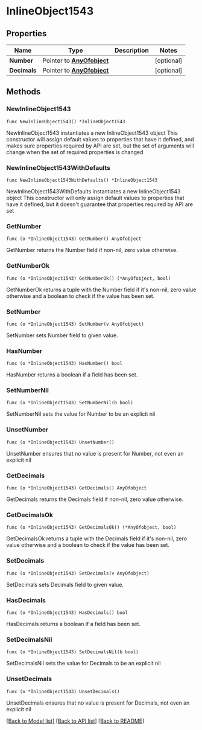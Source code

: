 # InlineObject1543

## Properties

Name | Type | Description | Notes
------------ | ------------- | ------------- | -------------
**Number** | Pointer to [**AnyOfobject**](anyOf&lt;object&gt;.md) |  | [optional] 
**Decimals** | Pointer to [**AnyOfobject**](anyOf&lt;object&gt;.md) |  | [optional] 

## Methods

### NewInlineObject1543

`func NewInlineObject1543() *InlineObject1543`

NewInlineObject1543 instantiates a new InlineObject1543 object
This constructor will assign default values to properties that have it defined,
and makes sure properties required by API are set, but the set of arguments
will change when the set of required properties is changed

### NewInlineObject1543WithDefaults

`func NewInlineObject1543WithDefaults() *InlineObject1543`

NewInlineObject1543WithDefaults instantiates a new InlineObject1543 object
This constructor will only assign default values to properties that have it defined,
but it doesn't guarantee that properties required by API are set

### GetNumber

`func (o *InlineObject1543) GetNumber() AnyOfobject`

GetNumber returns the Number field if non-nil, zero value otherwise.

### GetNumberOk

`func (o *InlineObject1543) GetNumberOk() (*AnyOfobject, bool)`

GetNumberOk returns a tuple with the Number field if it's non-nil, zero value otherwise
and a boolean to check if the value has been set.

### SetNumber

`func (o *InlineObject1543) SetNumber(v AnyOfobject)`

SetNumber sets Number field to given value.

### HasNumber

`func (o *InlineObject1543) HasNumber() bool`

HasNumber returns a boolean if a field has been set.

### SetNumberNil

`func (o *InlineObject1543) SetNumberNil(b bool)`

 SetNumberNil sets the value for Number to be an explicit nil

### UnsetNumber
`func (o *InlineObject1543) UnsetNumber()`

UnsetNumber ensures that no value is present for Number, not even an explicit nil
### GetDecimals

`func (o *InlineObject1543) GetDecimals() AnyOfobject`

GetDecimals returns the Decimals field if non-nil, zero value otherwise.

### GetDecimalsOk

`func (o *InlineObject1543) GetDecimalsOk() (*AnyOfobject, bool)`

GetDecimalsOk returns a tuple with the Decimals field if it's non-nil, zero value otherwise
and a boolean to check if the value has been set.

### SetDecimals

`func (o *InlineObject1543) SetDecimals(v AnyOfobject)`

SetDecimals sets Decimals field to given value.

### HasDecimals

`func (o *InlineObject1543) HasDecimals() bool`

HasDecimals returns a boolean if a field has been set.

### SetDecimalsNil

`func (o *InlineObject1543) SetDecimalsNil(b bool)`

 SetDecimalsNil sets the value for Decimals to be an explicit nil

### UnsetDecimals
`func (o *InlineObject1543) UnsetDecimals()`

UnsetDecimals ensures that no value is present for Decimals, not even an explicit nil

[[Back to Model list]](../README.md#documentation-for-models) [[Back to API list]](../README.md#documentation-for-api-endpoints) [[Back to README]](../README.md)


